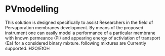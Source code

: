 # PVmodelling
This solution is designed specifically to assist Researchers in the field of Pervaporation membranes development.
By means of the proposed instrument one can easily model a performance of a particular membrane with known permeance (Pi) and appearing energy of activiation  of transport (Ea) for a considered binary mixture. 
following mixtures are Currently  supported:
H2O/EtOH

